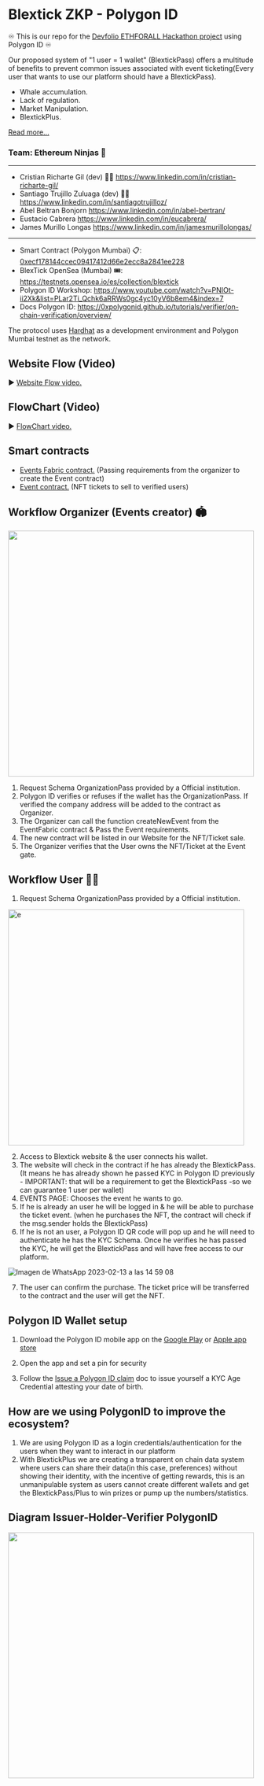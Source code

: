 # Blextick ZKP - Polygon ID

♾️ This is our repo for the <a href="https://devfolio.co/projects/blextickpass-id-c610"> Devfolio ETHFORALL Hackathon project</a> using Polygon ID ♾️

Our proposed system of "1 user = 1 wallet" (BlextickPass) offers a multitude of benefits to prevent common issues associated with event ticketing(Every user that wants to use our platform should have a BlextickPass).
- Whale accumulation.
- Lack of regulation.
- Market Manipulation.
- BlextickPlus.

<a href="https://devfolio.co/projects/blextickpass-id-c610">Read more...</a>

### **Team:** Ethereum Ninjas 🥷
-------------------------
- Cristian Richarte Gil (dev) 👨‍💻 https://www.linkedin.com/in/cristian-richarte-gil/
- Santiago Trujillo Zuluaga (dev) 👨‍💻 https://www.linkedin.com/in/santiagotrujilloz/
- Abel Beltran Bonjorn https://www.linkedin.com/in/abel-bertran/
- Eustacio Cabrera https://www.linkedin.com/in/eucabrera/
- James Murillo Longas https://www.linkedin.com/in/jamesmurillolongas/
--------
- Smart Contract (Polygon Mumbai) 📋: <a href="https://mumbai.polygonscan.com/address/0xd467b7797059e968cb837a46f98f869687152bbc">0xecf178144ccec09417412d66e2ecc8a2841ee228</a>
- BlexTick OpenSea (Mumbai) 🎟: https://testnets.opensea.io/es/collection/blextick 
- Polygon ID Workshop: https://www.youtube.com/watch?v=PNIOt-ii2Xk&list=PLar2Ti_Qchk6aRRWs0gc4yc10yV6b8em4&index=7
- Docs Polygon ID: https://0xpolygonid.github.io/tutorials/verifier/on-chain-verification/overview/

The protocol uses [Hardhat](https://hardhat.org/) as a development environment and Polygon Mumbai testnet as the network.

## Website Flow (Video) 
▶ <a href="https://www.loom.com/share/b97f36e1b2454c16a1c6d01d9282f546"> Website Flow video.</a>

## FlowChart (Video) 
▶ <a href="https://www.youtube.com/watch?v=qR5j37BjaO0"> FlowChart video.</a> 

## Smart contracts

- <a href="https://github.com/CristianRicharte6/Blextick-ZKP-PolygonID/blob/master/contracts/EventFabric.sol">Events Fabric contract.</a> (Passing requirements from the organizer to create the Event contract)
- <a href="https://github.com/CristianRicharte6/Blextick-ZKP-PolygonID/blob/master/contracts/Event.sol">Event contract.</a> (NFT tickets to sell to verified users)

## Workflow Organizer (Events creator) 🏟
<img src="https://raw.githubusercontent.com/strujilloz/DevFolio-ETH-For-All/main/client/src/Components/images/Blextick%20Organizer.png" width="500" height="500">

1. Request Schema OrganizationPass provided by a Official institution.
2. Polygon ID verifies or refuses if the wallet has the OrganizationPass. If verified the company address will be added to the contract as Organizer.
3. The Organizer can call the function createNewEvent from the EventFabric contract & Pass the Event requirements.
4. The new contract will be listed in our Website for the NFT/Ticket sale.
5. The Organizer verifies that the User owns the NFT/Ticket at the Event gate.

## Workflow User 🙋‍♂
1. Request Schema OrganizationPass provided by a Official institution.
<img width="480" alt="e" src="https://user-images.githubusercontent.com/102038261/218482231-f1b56ba9-ecd8-46e2-b3fd-465099ffe33c.png">

2. Access to Blextick website & the user connects his wallet.
3. The website will check in the contract if he has already the BlextickPass. (It means he has already shown he passed KYC in Polygon ID  previously - IMPORTANT: that will be a requirement to get the BlextickPass -so we can guarantee 1 user per wallet)
4. EVENTS PAGE: Chooses the event he wants to go.
5. If he is already an user he will be logged in & he will be able to purchase the ticket event. (when he purchases the NFT, the contract will check if the msg.sender holds the BlextickPass)
6. If he is not an user, a Polygon ID QR code will pop up and he will need to authenticate he has the KYC Schema. Once he verifies he has passed the KYC, he will get the BlextickPass and will have free access to our platform.

![Imagen de WhatsApp 2023-02-13 a las 14 59 08](https://user-images.githubusercontent.com/102038261/218482469-62d4c803-9ec0-4709-b02f-4f58ac2799d5.jpg)

7. The user can confirm the purchase. The ticket price will be transferred to the contract and the user will get the NFT.


## Polygon ID Wallet setup

1. Download the Polygon ID mobile app on the [Google Play](https://play.google.com/store/apps/details?id=com.polygonid.wallet) or [Apple app store](https://apps.apple.com/us/app/polygon-id/id1629870183)

2. Open the app and set a pin for security

3. Follow the [Issue a Polygon ID claim](https://polygontechnology.notion.site/Issue-yourself-a-KYC-Age-Credential-claim-a06a6fe048c34115a3d22d7d1ea315ea) doc to issue yourself a KYC Age Credential attesting your date of birth.

## How are we using PolygonID to improve the ecosystem?
1. We are using Polygon ID as a login credentials/authentication for the users when they want to interact in our platform
2. With BlextickPlus we are creating a transparent on chain data system where users can share their data(in this case, preferences) without showing their identity, with the incentive of getting rewards, this is an unmanipulable system as users cannot create different wallets and get the BlextickPass/Plus to win prizes or pump up the numbers/statistics.

## Diagram Issuer-Holder-Verifier PolygonID
<img src="https://raw.githubusercontent.com/strujilloz/DevFolio-ETH-For-All/main/client/src/Components/images/Diagram.png" width="500" height="500">
